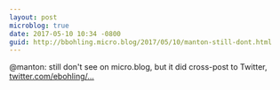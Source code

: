 ```yaml
---
layout: post
microblog: true
date: 2017-05-10 10:34 -0800
guid: http://bbohling.micro.blog/2017/05/10/manton-still-dont.html
---
```

@manton: still don't see on micro.blog, but it did cross-post to Twitter, [twitter.com/ebohling/...](https://twitter.com/ebohling/status/862374973142429696)
